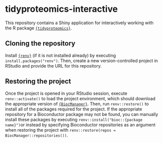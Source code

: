 # tidyproteomics-interactive

This repository contains a Shiny application for interactively working with the R package [`{tidyproteomics}`](https://github.com/jeffsocal/tidyproteomics). 

## Cloning the repository
Install [`{renv}`](https://github.com/rstudio/renv) (if it is not installed already) by executing `install.packages("renv")`. Then, create a new version-controlled project in RStudio and provide the URL for this repository. 

## Restoring the project
Once the project is opened in your RStudio session, execute `renv::activate()` to load the project environment, which should download the appropriate version of [`{BiocManager}`](https://github.com/Bioconductor/BiocManager). Then, run `renv::restore()` to install all of the packages required for the project. If the appropriate repository for a Bioconductor package may not be found, you can manually install these packages by executing `renv::install("bioc::{package name}")`or instead by specifying Bioconductor repositories as an argument when restoring the project with `renv::restore(repos = BiocManager::repositories())`. 
